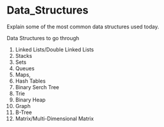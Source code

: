 # Data_Structures
Explain some of the most common data structures used today.

Data Structures to go through
1. Linked Lists/Double Linked Lists
2. Stacks
3. Sets
4. Queues
5. Maps,
6. Hash Tables
7. Binary Serch Tree
8. Trie
9. Binary Heap
10. Graph
15. B-Tree
16. Matrix/Multi-Dimensional Matrix
